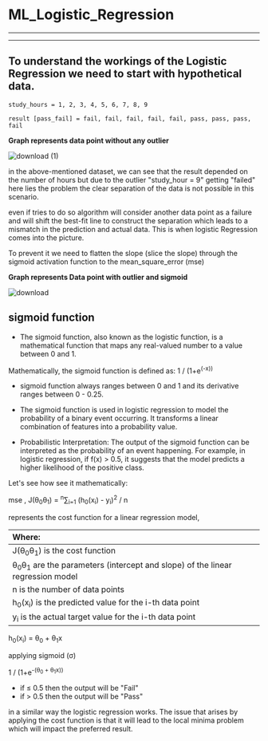 # ML_Logistic_Regression
---
---

## To understand the workings of the Logistic Regression we need to start with hypothetical data.
```
study_hours = 1, 2, 3, 4, 5, 6, 7, 8, 9

result [pass_fail] = fail, fail, fail, fail, fail, pass, pass, pass, fail

```
**Graph represents data point without any outlier**

![download (1)](https://github.com/MANOJ-S-NEGI/ML_Logistic_Regression/assets/99602627/1f8c317a-7a9c-4792-a036-cab77eeec028)



in the above-mentioned dataset, we can see that the result depended on the number of hours but due to the outlier "study_hour = 9" getting "failed" here lies the problem the clear separation of the data is not possible in this scenario. 

even if tries to do so algorithm will consider another data point as a failure and will shift the best-fit line to construct the separation which leads to a mismatch in the prediction and actual data. This is when logistic Regression comes into the picture.

To prevent it we need to flatten the slope (slice the slope) through the sigmoid activation function to the mean_square_error (mse)

**Graph represents Data point with outlier and sigmoid**


![download](https://github.com/MANOJ-S-NEGI/ML_Logistic_Regression/assets/99602627/e2f67f49-c7cd-4a29-a79e-ad0d4daf30e8)


## sigmoid function
- The sigmoid function, also known as the logistic function, is a mathematical function that maps any real-valued number to a value between 0 and 1.

Mathematically, the sigmoid function is defined as:  1 / (1+e<sup>(-x))

 - sigmoid function always ranges between 0 and 1 and its derivative ranges between 0 - 0.25.

 - The sigmoid function is used in logistic regression to model the probability of a binary event occurring. It transforms a linear combination of features into a probability value.

- Probabilistic Interpretation: The output of the sigmoid function can be interpreted as the probability of an event happening. For example, in logistic regression, if f(x) > 0.5, it suggests that the model predicts a higher likelihood of the positive class.



Let's see how see it mathematically:

mse , J(θ<sub>0</sub>θ<sub>1</sub>) = <sup>n</sup>∑<sub>i=1</sub> (h<sub>0</sub>(x<sub>i</sub>) - y<sub>i</sub>)<sup>2</sup> / n 

represents the cost function for a linear regression model, 

   |Where:|
   |:-|
   |J(θ<sub>0</sub>θ<sub>1</sub>) is the cost function|
   |θ<sub>0</sub>θ<sub>1</sub> are the parameters (intercept and slope) of the linear regression model|
   |n is the number of data points|
   |h<sub>0</sub>(x<sub>i</sub>) is the predicted value for the i-th data point|
   |y<sub>i</sub> is the actual target value for the i-th data point|

h<sub>0</sub>(x<sub>i</sub>) = θ<sub>0</sub> + θ<sub>1</sub>x

applying sigmoid (σ) 

1 / (1+e<sup>-(θ<sub>0</sub> + θ<sub>1</sub>x))  
- if  ≤ 0.5 then the output will be "Fail"
- if  > 0.5 then the output will be "Pass"
 
in a similar way the logistic regression works.
The issue that arises by applying the cost function is that it will lead to the local minima problem which will impact the preferred result.
